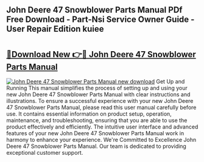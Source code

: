 ## John Deere 47 Snowblower Parts Manual PDf Free Download - Part-Nsi Service Owner Guide - User Repair Edition kuiee

# <h2><a href="http://bc9456.oget.top/?id=John+Deere+47+Snowblower+Parts+Manual">🔗Download New 👉🔴 John Deere 47 Snowblower Parts Manual</a></h2>

[![John Deere 47 Snowblower Parts Manual new download](https://i.imgur.com/5g1atiW.png)](http://bc9456.oget.top/?id=John+Deere+47+Snowblower+Parts+Manual)
Get Up and Running This manual simplifies the process of setting up and using your new John Deere 47 Snowblower Parts Manual with clear instructions and illustrations. To ensure a successful experience with your new John Deere 47 Snowblower Parts Manual, please read this user manual carefully before use. It contains essential information on product setup, operation, maintenance, and troubleshooting, ensuring that you are able to use the product effectively and efficiently. The intuitive user interface and advanced features of your new John Deere 47 Snowblower Parts Manual work in harmony to enhance your experience. We're Committed to Excellence John Deere 47 Snowblower Parts Manual. Our team is dedicated to providing exceptional customer support.
